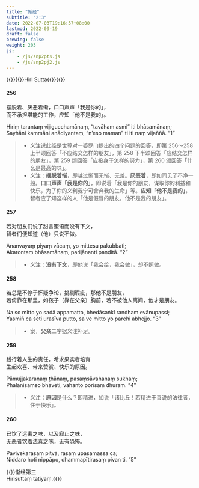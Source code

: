 ```yaml
---
title: "惭经"
subtitle: "2:3"
date: 2022-07-03T19:16:57+08:00
lastmod: 2022-09-19
draft: false
brewing: false
weight: 203
js:
    - /js/snp2pts.js
    - /js/snp2pj2.js
---
```



{{<subtitle>}}{{<suttalink src="snp2.3">}}Hiri Sutta{{</suttalink>}}{{</subtitle>}}

#### 256

摆脱着、厌恶着惭，口口声声「我是你的」，  
而不承担堪能的工作，应知「他不是我的」。

Hiriṃ tarantaṃ vijigucchamānaṃ, “tavāham asmi” iti bhāsamānaṃ;  
Sayhāni kammāni anādiyantaṃ, “n’eso maman” ti iti naṃ vijaññā. <q>1</q>

> - 义注说此经是世尊对一婆罗门提出的四个问题的回答，即第 256～258 上半颂回答「不应结交怎样的朋友」，第 258 下半颂回答「应结交怎样的朋友」，第 259 颂回答「应投身于怎样的努力」，第 260 颂回答「什么是最高的味」。
> - 义注：**摆脱着惭**，即越过惭而无惭、无羞。**厌恶着**，即如同见了不净一般。**口口声声「我是你的」**，即说着「我是你的朋友，谋取你的利益和快乐，为了你的义利我宁可舍弃我的生命」等。**应知「他不是我的」**，智者应了知这样的人「他是假冒的朋友，他不是我的朋友」。

#### 257

若对朋友们说了甜言蜜语而没有下文，  
智者们便知道（他）只说不做。

Ananvayaṃ piyaṃ vācaṃ, yo mittesu pakubbati;  
Akarontaṃ bhāsamānaṃ, parijānanti paṇḍitā. <q>2</q>

> - 义注：**没有下文**，即他说「我会给，我会做」，却不照做。

#### 258

若总是不停于怀疑争论，挑剔瑕疵，那他不是朋友，  
若倚靠在那里，如孩子（靠在父亲）胸前，若不被他人离间，他才是朋友。

Na so mitto yo sadā appamatto, bhedāsaṅkī randham evānupassī;  
Yasmiñ ca seti urasīva putto, sa ve mitto yo parehi abhejjo. <q>3</q>

> - 案，**父亲**二字据义注补足。

#### 259

践行着人生的责任，希求果实者培育  
生起欢喜、带来赞赏、快乐的原因。

Pāmujjakaraṇaṃ ṭhānaṃ, pasaṃsāvahanaṃ sukhaṃ;  
Phalānisaṃso bhāveti, vahanto porisaṃ dhuraṃ. <q>4</q>

> - 义注：**原因**是什么？即精进，如说「诸比丘！若精进于善说的法律者，住于快乐」。

#### 260

已饮了远离之味，以及寂止之味，  
无恶者饮着法喜之味，无有恐怖。

Pavivekarasaṃ pitvā, rasaṃ upasamassa ca;  
Niddaro hoti nippāpo, dhammapītirasaṃ pivan ti. <q>5</q>


{{<eof>}}惭经第三<br>Hirisuttaṃ tatiyaṃ.{{</eof>}}